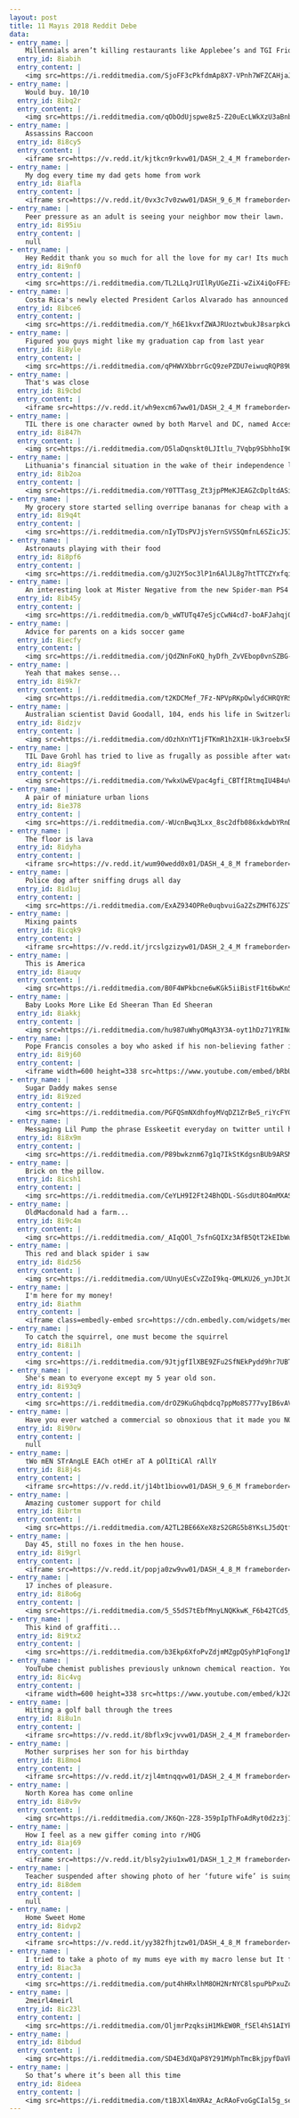```yaml
---
layout: post
title: 11 Mayıs 2018 Reddit Debe
data:
- entry_name: |
    Millennials aren’t killing restaurants like Applebee’s and TGI Friday’s...food like this is
  entry_id: 8iabih
  entry_content: |
    <img src=https://i.redditmedia.com/SjoFF3cPkfdmAp8X7-VPnh7WFZCAHjaJEyy7tb-6XLA.jpg?s=4e67fbc63614af95c606ebbf36c1696f frameborder=0>
- entry_name: |
    Would buy. 10/10
  entry_id: 8ibq2r
  entry_content: |
    <img src=https://i.redditmedia.com/qObOdUjspwe8z5-Z20uEcLWkXzU3aBnb-6nDV-pPqj0.jpg?s=b38115009f4089f1b72ccd4854d762d2 frameborder=0>
- entry_name: |
    Assassins Raccoon
  entry_id: 8i8cy5
  entry_content: |
    <iframe src=https://v.redd.it/kjtkcn9rkvw01/DASH_2_4_M frameborder=0></iframe>
- entry_name: |
    My dog every time my dad gets home from work
  entry_id: 8iafla
  entry_content: |
    <iframe src=https://v.redd.it/0vx3c7v0zww01/DASH_9_6_M frameborder=0></iframe>
- entry_name: |
    Peer pressure as an adult is seeing your neighbor mow their lawn.
  entry_id: 8i95iu
  entry_content: |
    null
- entry_name: |
    Hey Reddit thank you so much for all the love for my car! Its much appreciated!
  entry_id: 8i9nf0
  entry_content: |
    <img src=https://i.redditmedia.com/TL2LLqJrUIlRyUGeZIi-wZiX4iQoFFExwNF92NVgkWY.jpg?s=327c0e63d520623f44f5fb4829df9c50 frameborder=0>
- entry_name: |
    Costa Rica's newly elected President Carlos Alvarado has announced a nationwide ban on fossil fuels, part of his ambitious plans to create a decarbonized society. We have the titanic and beautiful task of abolishing the use of fossil fuels.
  entry_id: 8ibce6
  entry_content: |
    <img src=https://i.redditmedia.com/Y_h6E1kvxfZWAJRUoztwbukJ8sarpkcWEq0rm5uHFKE.jpg?s=531789c52bd3e8e41ca7ee14f3992103 frameborder=0>
- entry_name: |
    Figured you guys might like my graduation cap from last year
  entry_id: 8i8yle
  entry_content: |
    <img src=https://i.redditmedia.com/qPHWVXbbrrGcQ9zePZDU7eiwuqRQP89Un22Ksa5MpNo.jpg?s=8954e85993a14d658e7ce48a87ed13fb frameborder=0>
- entry_name: |
    That's was close
  entry_id: 8i9cbd
  entry_content: |
    <iframe src=https://v.redd.it/wh9excm67ww01/DASH_2_4_M frameborder=0></iframe>
- entry_name: |
    TIL there is one character owned by both Marvel and DC, named Access, whose sole purpose is to try to keep both companies' universes separate.
  entry_id: 8i847h
  entry_content: |
    <img src=https://i.redditmedia.com/D5laDqnskt0LJItlu_7Vqbp9SbhhoI9CD2hqZel4m1w.jpg?s=40f7e3153b06fbe3862eab69dab2c21c frameborder=0>
- entry_name: |
    Lithuania's financial situation in the wake of their independence left them nearly unable to field a Basketball team in the 1992 Olympics. They ended up being able to participate due in part to a sponsorship from the Grateful Dead. Here is the 1992 team in their tie-dye uniforms.
  entry_id: 8ib2oa
  entry_content: |
    <img src=https://i.redditmedia.com/Y0TTTasg_Zt3jpPMeKJEAGZcDpltdASiYUqJnSkBfZE.jpg?s=d6d819b13bacc7dda539235765879602 frameborder=0>
- entry_name: |
    My grocery store started selling overripe bananas for cheap with a recipe for banana bread on the bag
  entry_id: 8i9q4t
  entry_content: |
    <img src=https://i.redditmedia.com/nIyTDsPVJjsYernSVS5QmfnL6SZicJ5IoH1K497ncMw.jpg?s=ae8fa9b7a3512eb557fe4b0043fda68b frameborder=0>
- entry_name: |
    Astronauts playing with their food
  entry_id: 8i8pf6
  entry_content: |
    <img src=https://i.redditmedia.com/gJU2Y5oc3lP1n6AlJL8g7htTTCZYxfqiuTmh5FKPm-c.gif?fm=jpg&s=7d86853fc9b2cf0a09e2e2d1cb859ae8 frameborder=0>
- entry_name: |
    An interesting look at Mister Negative from the new Spider-man PS4 game
  entry_id: 8ib45y
  entry_content: |
    <img src=https://i.redditmedia.com/b_wWTUTq47eSjcCwN4cd7-boAFJahqjOI07bgNV4poA.jpg?s=f3e36ac4a92424ee14f0b6a61eba61c2 frameborder=0>
- entry_name: |
    Advice for parents on a kids soccer game
  entry_id: 8iecfy
  entry_content: |
    <img src=https://i.redditmedia.com/jQdZNnFoKQ_hyDfh_ZvVEbop0vnSZBG-L3RRjtfE6N8.jpg?s=771f6d77f634de852e5eeb5085c0d3a9 frameborder=0>
- entry_name: |
    Yeah that makes sense...
  entry_id: 8i9k7r
  entry_content: |
    <img src=https://i.redditmedia.com/t2KDCMef_7Fz-NPVpRKpOwlydCHRQYRScp51iY6wnvE.jpg?s=b9a9c3b82ce59692b31e9a60e40d5892 frameborder=0>
- entry_name: |
    Australian scientist David Goodall, 104, ends his life in Switzerland with his family by his side.
  entry_id: 8idzjv
  entry_content: |
    <img src=https://i.redditmedia.com/dOzhXnYT1jFTKmR1h2X1H-Uk3roebx5R6dXI7wcm59g.jpg?s=d575079b1a6478d599e6bb5f7109fa5d frameborder=0>
- entry_name: |
    TIL Dave Grohl has tried to live as frugally as possible after watching his mother have a stroke while filing her taxes
  entry_id: 8iag9f
  entry_content: |
    <img src=https://i.redditmedia.com/YwkxUwEVpac4gfi_CBTfIRtmqIU4B4uVeLiNL_5AytE.jpg?s=79a2c99d50cb987737cb3471052b6a87 frameborder=0>
- entry_name: |
    A pair of miniature urban lions
  entry_id: 8ie378
  entry_content: |
    <img src=https://i.redditmedia.com/-WUcnBwq3Lxx_8sc2dfb086xkdwbYRnDn_FDsOxF2_U.jpg?s=2feccf189ad30a8a2dcdbae4eb3f9aa7 frameborder=0>
- entry_name: |
    The floor is lava
  entry_id: 8idyha
  entry_content: |
    <iframe src=https://v.redd.it/wum90wedd0x01/DASH_4_8_M frameborder=0></iframe>
- entry_name: |
    Police dog after sniffing drugs all day
  entry_id: 8id1uj
  entry_content: |
    <img src=https://i.redditmedia.com/ExAZ934OPRe0uqbvuiGa2ZsZMHT6JZSTRl0c-dMPUaY.jpg?s=12bfa9522ecead26fb5c0a40b4218cd2 frameborder=0>
- entry_name: |
    Mixing paints
  entry_id: 8icqk9
  entry_content: |
    <iframe src=https://v.redd.it/jrcslgzizyw01/DASH_2_4_M frameborder=0></iframe>
- entry_name: |
    This is America
  entry_id: 8iauqv
  entry_content: |
    <img src=https://i.redditmedia.com/B0F4WPkbcne6wKGk5iiBistF1t6bwKn5MCyM87mMnU8.jpg?s=33aafef97e76ecbe57ef34cc938f8f2e frameborder=0>
- entry_name: |
    Baby Looks More Like Ed Sheeran Than Ed Sheeran
  entry_id: 8iakkj
  entry_content: |
    <img src=https://i.redditmedia.com/hu987uWhyOMqA3Y3A-oyt1hDz71YRINdKHhQA_xVGzI.jpg?s=bbe6c4e645c6fb7d5b32d7de73ca5c13 frameborder=0>
- entry_name: |
    Pope Francis consoles a boy who asked if his non-believing father is in Heaven
  entry_id: 8i9j60
  entry_content: |
    <iframe width=600 height=338 src=https://www.youtube.com/embed/bRbUTfSds0U?feature=oembed&enablejsapi=1 frameborder=0 allow=autoplay; encrypted-media allowfullscreen></iframe>
- entry_name: |
    Sugar Daddy makes sense
  entry_id: 8i9zed
  entry_content: |
    <img src=https://i.redditmedia.com/PGFQSmNXdhfoyMVqDZ1ZrBe5_riYcFYGE9jXam0W3Fk.jpg?s=f98ef782088acd4838b3e4eea0196564 frameborder=0>
- entry_name: |
    Messaging Lil Pump the phrase Esskeetit everyday on twitter until he responds to me. (Day Four)
  entry_id: 8i8x9m
  entry_content: |
    <img src=https://i.redditmedia.com/P89bwkznm67g1q7IkStKdgsnBUb9ARSMsePe5N4MuLo.png?s=f1363d70dcfb4dd24e91d3cc4ff94866 frameborder=0>
- entry_name: |
    Brick on the pillow.
  entry_id: 8icsh1
  entry_content: |
    <img src=https://i.redditmedia.com/CeYLH9I2Ft24BhQDL-SGsdUt8O4mMXASyOyNn2Et6s8.jpg?s=2029d88b91393521304499f11eb250f3 frameborder=0>
- entry_name: |
    OldMacdonald had a farm...
  entry_id: 8i9c4m
  entry_content: |
    <img src=https://i.redditmedia.com/_AIqQOl_7sfnGQIXz3AfB5QtT2kEIbWuFaDgUtKHbiY.jpg?s=b2632e169f60fcd0adaacd08f2845fdb frameborder=0>
- entry_name: |
    This red and black spider i saw
  entry_id: 8idz56
  entry_content: |
    <img src=https://i.redditmedia.com/UUnyUEsCvZZoI9kq-OMLKU26_ynJDtJQuJb9Kt_kXqo.jpg?s=7c5db28382150e8d06235c91d41876f5 frameborder=0>
- entry_name: |
    I'm here for my money!
  entry_id: 8iathm
  entry_content: |
    <iframe class=embedly-embed src=https://cdn.embedly.com/widgets/media.html?src=https%3A%2F%2Fgfycat.com%2Fifr%2FThatGlisteningIndianrhinoceros&url=https%3A%2F%2Fgfycat.com%2FThatGlisteningIndianrhinoceros&image=https%3A%2F%2Fthumbs.gfycat.com%2FThatGlisteningIndianrhinoceros-size_restricted.gif&key=2aa3c4d5f3de4f5b9120b660ad850dc9&type=text%2Fhtml&schema=gfycat width=600 height=330 scrolling=no frameborder=0 allowfullscreen></iframe>
- entry_name: |
    To catch the squirrel, one must become the squirrel
  entry_id: 8i8i1h
  entry_content: |
    <img src=https://i.redditmedia.com/9JtjgfIlXBE9ZFu2SfNEkPydd9hr7UBTVutZj3onsIg.jpg?s=69eb375c98a24148b4058d93dd0f2152 frameborder=0>
- entry_name: |
    She's mean to everyone except my 5 year old son.
  entry_id: 8i93q9
  entry_content: |
    <img src=https://i.redditmedia.com/drOZ9KuGhqbdcq7ppMo8S777vyIB6vAVXzmhB-ZlTcs.jpg?s=5ab946febd5ffbc8f067fdd4cccfa1a0 frameborder=0>
- entry_name: |
    Have you ever watched a commercial so obnoxious that it made you NOT want to buy the product? What was it for?
  entry_id: 8i90rw
  entry_content: |
    null
- entry_name: |
    tWo mEN STrAngLE EACh otHEr aT A pOlItiCAl rAllY
  entry_id: 8i8j4s
  entry_content: |
    <iframe src=https://v.redd.it/j14bt1biovw01/DASH_9_6_M frameborder=0></iframe>
- entry_name: |
    Amazing customer support for child
  entry_id: 8ibrtm
  entry_content: |
    <img src=https://i.redditmedia.com/A2TL2BE66XeX8zS2GRG5b8YKsLJ5dQtfbh-i9HpoAmA.jpg?s=35bf890d0b26071cf7767ca0e81deb28 frameborder=0>
- entry_name: |
    Day 45, still no foxes in the hen house.
  entry_id: 8i9grl
  entry_content: |
    <iframe src=https://v.redd.it/popja0zw9vw01/DASH_4_8_M frameborder=0></iframe>
- entry_name: |
    17 inches of pleasure.
  entry_id: 8i8o6g
  entry_content: |
    <img src=https://i.redditmedia.com/5_S5dS7tEbfMnyLNQKkwK_F6b42TCd5_Pz4zpMesHXs.jpg?s=7f574681b41eb391610c35ff5abd1a39 frameborder=0>
- entry_name: |
    This kind of graffiti...
  entry_id: 8i9tx2
  entry_content: |
    <img src=https://i.redditmedia.com/b3Ekp6XfoPvZdjmMZgpQSyhP1qFong1MiMmTVJF8hmU.jpg?s=716de083bab7b35b5f668f978e13e2d7 frameborder=0>
- entry_name: |
    YouTube chemist publishes previously unknown chemical reaction. YouTube is about to terminate his channel.
  entry_id: 8ic4vg
  entry_content: |
    <iframe width=600 height=338 src=https://www.youtube.com/embed/kJ2C2w8Ntt4?feature=oembed&enablejsapi=1 frameborder=0 allow=autoplay; encrypted-media allowfullscreen></iframe>
- entry_name: |
    Hitting a golf ball through the trees
  entry_id: 8i8u1n
  entry_content: |
    <iframe src=https://v.redd.it/8bflx9cjvvw01/DASH_2_4_M frameborder=0></iframe>
- entry_name: |
    Mother surprises her son for his birthday
  entry_id: 8i8mo4
  entry_content: |
    <iframe src=https://v.redd.it/zjl4mtnqqvw01/DASH_2_4_M frameborder=0></iframe>
- entry_name: |
    North Korea has come online
  entry_id: 8i8v9v
  entry_content: |
    <img src=https://i.redditmedia.com/JK6Qn-2Z8-359pIpThFoAdRyt0d2z3j1d-2bWRn2Ews.jpg?s=9353be49520ec50744bbd843e7b7e224 frameborder=0>
- entry_name: |
    How I feel as a new giffer coming into r/HQG
  entry_id: 8iaj69
  entry_content: |
    <iframe src=https://v.redd.it/blsy2yiu1xw01/DASH_1_2_M frameborder=0></iframe>
- entry_name: |
    Teacher suspended after showing photo of her ‘future wife’ is suing school district
  entry_id: 8i8dem
  entry_content: |
    null
- entry_name: |
    Home Sweet Home
  entry_id: 8idvp2
  entry_content: |
    <iframe src=https://v.redd.it/yy382fhjtzw01/DASH_4_8_M frameborder=0></iframe>
- entry_name: |
    I tried to take a photo of my mums eye with my macro lense but It focused on me instead
  entry_id: 8iac3a
  entry_content: |
    <img src=https://i.redditmedia.com/put4hHRxlhM8OH2NrNYC8lspuPbPxuZc0Hm9uPFGOrg.jpg?s=f53475ed229ab1aefa96e0cfe61e4dd9 frameborder=0>
- entry_name: |
    2meirl4meirl
  entry_id: 8ic23l
  entry_content: |
    <img src=https://i.redditmedia.com/OljmrPzqksiH1MkEW0R_fSEl4hS1AIYkYVpM3lJMG70.png?s=0b15cccf1bac68bcf25e4138b723bedf frameborder=0>
- entry_name: |
  entry_id: 8ibdud
  entry_content: |
    <img src=https://i.redditmedia.com/SD4E3dXQaP8Y291MVphTmcBkjpyfDaVk9d3OvXHLZ3o.jpg?s=d49e7e87d6c0dafdb25e7eeba339d3f9 frameborder=0>
- entry_name: |
    So that’s where it’s been all this time
  entry_id: 8ideea
  entry_content: |
    <img src=https://i.redditmedia.com/t1BJXl4mXRAz_AcRAoFvoGgCIal5g_sem74CyeOC8mE.jpg?s=a799e8e29f860c74270df7a058397451 frameborder=0>
---
```

